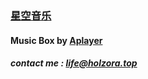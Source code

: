 ### [星空音乐](https://music.holzora.com/)
#### Music Box by [Aplayer](https://github.com/DIYgod/APlayer)
##### contact me : <life@holzora.top>
